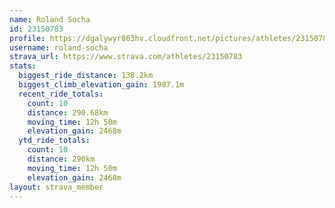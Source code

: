 ```yaml
---
name: Roland Socha
id: 23150783
profile: https://dgalywyr863hv.cloudfront.net/pictures/athletes/23150783/14745672/4/large.jpg
username: roland-socha
strava_url: https://www.strava.com/athletes/23150783
stats:
  biggest_ride_distance: 138.2km
  biggest_climb_elevation_gain: 1987.1m
  recent_ride_totals:
    count: 10
    distance: 290.68km
    moving_time: 12h 50m
    elevation_gain: 2468m
  ytd_ride_totals:
    count: 10
    distance: 290km
    moving_time: 12h 50m
    elevation_gain: 2468m
layout: strava_member
--- 
```

